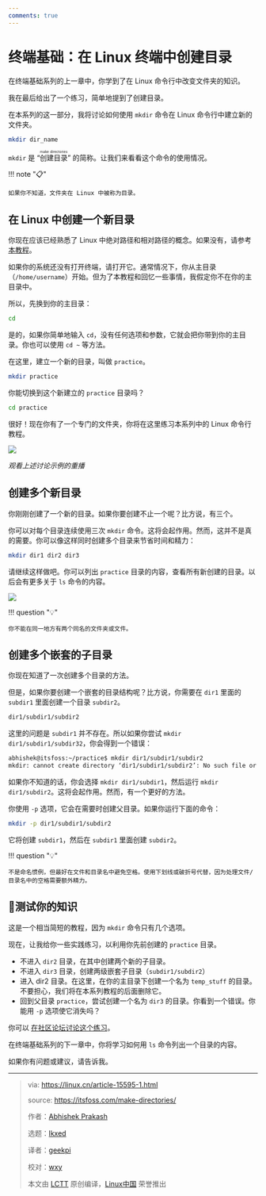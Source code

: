 ```yaml
---
comments: true
---
```


# 终端基础：在 Linux 终端中创建目录

在终端基础系列的上一章中，你学到了在 Linux 命令行中改变文件夹的知识。

我在最后给出了一个练习，简单地提到了创建目录。

在本系列的这一部分，我将讨论如何使用 `mkdir` 命令在 Linux 命令行中建立新的文件夹。

```Bash
mkdir dir_name
```

`mkdir` 是 “<ruby>创建目录<rt>make directories</rt></ruby>” 的简称。让我们来看看这个命令的使用情况。

!!! note "📋"

    如果你不知道，文件夹在 Linux 中被称为目录。

## 在 Linux 中创建一个新目录

你现在应该已经熟悉了 Linux 中绝对路径和相对路径的概念。如果没有，请参考 [本教程](https://cn.linux-console.net/?p=19897)。

如果你的系统还没有打开终端，请打开它。通常情况下，你从主目录（`/home/username`）开始。但为了本教程和回忆一些事情，我假定你不在你的主目录中。

所以，先换到你的主目录：

```Bash
cd
```

是的，如果你简单地输入 `cd`，没有任何选项和参数，它就会把你带到你的主目录。你也可以使用 `cd ~` 等方法。

在这里，建立一个新的目录，叫做 `practice`。

```Bash
mkdir practice
```

你能切换到这个新建立的 `practice` 目录吗？

```Bash
cd practice
```

很好！现在你有了一个专门的文件夹，你将在这里练习本系列中的 Linux 命令行教程。

![](https://cdn.jsdelivr.net/gh/SDNURoboticsAILab/ImageBed@master/img/resources/linux/chapter2-make-directory-example.svg)

*观看上述讨论示例的重播*

## 创建多个新目录

你刚刚创建了一个新的目录。如果你要创建不止一个呢？比方说，有三个。

你可以对每个目录连续使用三次 `mkdir` 命令。这将会起作用。然而，这并不是真的需要。你可以像这样同时创建多个目录来节省时间和精力：

```Bash
mkdir dir1 dir2 dir3
```

请继续这样做吧。你可以列出 `practice` 目录的内容，查看所有新创建的目录。以后会有更多关于 `ls` 命令的内容。

![](https://cdn.jsdelivr.net/gh/SDNURoboticsAILab/ImageBed@master/img/resources/linux/chapter2-create-multiple-directories-linux.png)

!!! question "💡"

    你不能在同一地方有两个同名的文件夹或文件。

## 创建多个嵌套的子目录

你现在知道了一次创建多个目录的方法。

但是，如果你要创建一个嵌套的目录结构呢？比方说，你需要在 `dir1` 里面的 `subdir1` 里面创建一个目录 `subdir2`。

```Bash
dir1/subdir1/subdir2
```

这里的问题是 `subdir1` 并不存在。所以如果你尝试 `mkdir dir1/subdir1/subdir32`，你会得到一个错误：

```Bash
abhishek@itsfoss:~/practice$ mkdir dir1/subdir1/subdir2
mkdir: cannot create directory ‘dir1/subdir1/subdir2’: No such file or directory
```

如果你不知道的话，你会选择 `mkdir dir1/subdir1`，然后运行 `mkdir dir1/subdir2`。这将会起作用。然而，有一个更好的方法。

你使用 `-p` 选项，它会在需要时创建父目录。如果你运行下面的命令：

```Bash
mkdir -p dir1/subdir1/subdir2
```

它将创建 `subdir1`，然后在 `subdir1` 里面创建 `subdir2`。

!!! question "💡"

    不是命名惯例，但最好在文件和目录名中避免空格。使用下划线或破折号代替，因为处理文件/目录名中的空格需要额外精力。

## 📝测试你的知识

这是一个相当简短的教程，因为 `mkdir` 命令只有几个选项。

现在，让我给你一些实践练习，以利用你先前创建的 `practice` 目录。

- 不进入 `dir2` 目录，在其中创建两个新的子目录。
- 不进入 `dir3` 目录，创建两级嵌套子目录（`subdir1/subdir2`）
- 进入 dir2 目录。在这里，在你的主目录下创建一个名为 `temp_stuff` 的目录。不要担心，我们将在本系列教程的后面删除它。
- 回到父目录 `practice`，尝试创建一个名为 `dir3` 的目录。你看到一个错误。你能用 `-p` 选项使它消失吗？

你可以 [在社区论坛讨论这个练习](https://itsfoss.community/t/exercise-in-making-directories-in-linux-terminal/10227)。

在终端基础系列的下一章中，你将学习如何用 `ls` 命令列出一个目录的内容。

如果你有问题或建议，请告诉我。

--------------------------------------------------------------------------------

>via: https://linux.cn/article-15595-1.html
>
>source: https://itsfoss.com/make-directories/
>
>作者：[Abhishek Prakash](https://itsfoss.com/author/abhishek/)
>
>选题：[lkxed](https://github.com/lkxed/)
>
>译者：[geekpi](https://github.com/geekpi)
>
>校对：[wxy](https://github.com/wxy)
>
>本文由 [LCTT](https://github.com/LCTT/TranslateProject) 原创编译，[Linux中国](https://linux.cn/) 荣誉推出
